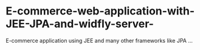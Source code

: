# E-commerce-web-application-with-JEE-JPA-and-widfly-server-
E-commerce application using JEE and many other frameworks like JPA ...
